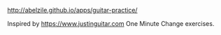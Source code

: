 <http://abelzile.github.io/apps/guitar-practice/>

Inspired by <https://www.justinguitar.com> One Minute Change exercises.
